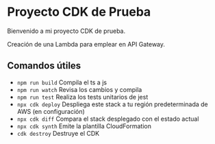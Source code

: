 # Proyecto CDK de Prueba

Bienvenido a mi proyecto CDK de prueba.

Creación de una Lambda para emplear en API Gateway.

## Comandos útiles

* `npm run build`   Compila el ts a js
* `npm run watch`   Revisa los cambios y compila
* `npm run test`    Realiza los tests unitarios de jest
* `npx cdk deploy`  Despliega este stack a tu región predeterminada de AWS (en configuración)
* `npx cdk diff`    Compara el stack desplegado con el estado actual
* `npx cdk synth`   Emite la plantilla CloudFormation
* `cdk destroy`     Destruye el CDK
